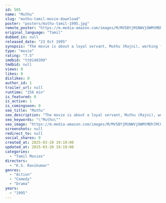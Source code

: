 ```yaml
---
id: 505
name: "Muthu"
slug: "muthu-tamil-movie-download"
poster: "posters/muthu-tamil-1995.jpg"
remote_poster: "https://m.media-amazon.com/images/M/MV5BYjM1NWVjOWMtMDhlMC00ZTkzLWI1N2UtNGJhNTJhYTA5ZjdiXkEyXkFqcGc@._V1_SX300.jpg"
original_language: "Tamil"
dubbed_in: null
released_date: "23 Oct 1995"
synopsis: "The movie is about a loyal servant, Muthu (Rajni), working for Zamindar Malayasimman (Sarath Babu) and the cunning plans by the uncle of Malasimman to capture the whole wealth which uncovers some mystery about Muthu."
type: "movie"
rating: "7.5"
imdbid: "tt0140399"
tmdbid: null
views: 0
likes: 0
dislikes: 0
author_id: 1
trailer_url: null
runtime: "156 min"
is_featured: 0
is_active: 1
is_comingsoon: 0
seo_title: "Muthu"
seo_description: "The movie is about a loyal servant, Muthu (Rajni), working for Zamindar Malayasimman (Sarath Babu) and the cunning plans by the uncle of Malasimman to capture the whole wealth which uncovers some mystery about Muthu."
seo_keywords: "\"Muthu\""
seo_image: "https://m.media-amazon.com/images/M/MV5BYjM1NWVjOWMtMDhlMC00ZTkzLWI1N2UtNGJhNTJhYTA5ZjdiXkEyXkFqcGc@._V1_SX300.jpg"
screenshots: null
redirect_to: null
social_shares: 0
created_at: 2025-03-20 19:19:00
updated_at: 2025-03-20 19:19:00
categories:
  - "Tamil Movies"
directors:
  - "K.S. Ravikumar"
genres:
  - "Action"
  - "Comedy"
  - "Drama"
years:
  - "1995"
---
```

